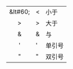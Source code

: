 |  |  |  |
| :---: | :--- | :--- |
| &lt#60; | &lt; | 小于 |
| &gt; | &gt; | 大于 |
| & | & | 与 |
| ' | ' | 单引号 |
| " | " | 双引号 |



